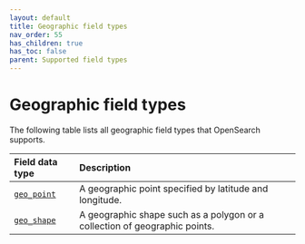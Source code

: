 ```yaml
---
layout: default
title: Geographic field types
nav_order: 55
has_children: true
has_toc: false
parent: Supported field types
---
```


# Geographic field types

The following table lists all geographic field types that OpenSearch supports.

Field data type | Description
:--- | :---  
[`geo_point`]({{site.url}}{{site.baseurl}}/opensearch/supported-field-types/geo-point/) | A geographic point specified by latitude and longitude. 
[`geo_shape`]({{site.url}}{{site.baseurl}}/opensearch/supported-field-types/geo-shape/) | A geographic shape such as a polygon or a collection of geographic points. 
